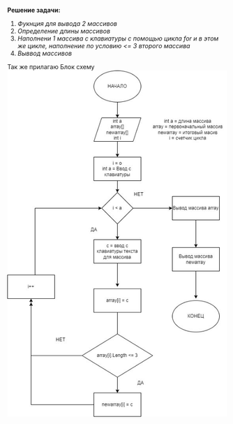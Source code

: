 **Решение задачи:**
1) *Фукнция для вывода 2 массивов*
2) *Определение длины массивов*
3) *Наполнени 1 массива с клавиатуры с помощью цикла for и в этом же цикле, наполнение по условию <= 3 второго массива*
4) *Выввод массивов*

Так же прилагаю Блок схему
![Текст с описанием картинки](/images/BLOCK.jpg)

